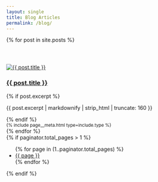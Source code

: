 ```yaml
---  
layout: single  
title: Blog Articles 
permalink: /blog/  
---  
```

  
<section class="home-posts">  
{% for post in site.posts %}  
<article class="post-card">  
<header> 
</header>  
<a href="{{ post.url }}">
  <img src="{{ post.header.teaser }}" alt="{{ post.title }}">    
</a>
<h3><a href="{{ post.url }}" class="link-as-text">{{ post.title }}</a></h3>  
<div class="excerpt">  
{% if post.excerpt %}<p class="archive__item-excerpt" itemprop="description">{{ post.excerpt | markdownify | strip_html | truncate: 160 }}</p>{% endif %}
</div>  
<small>
  {% include page__meta.html type=include.type %}
</small>
</article>  
{% endfor %}  
</section>  
  
<div class="pagination">  
{% if paginator.total_pages > 1 %}  
<ul>  
{% for page in (1..paginator.total_pages) %}  
<li><a href="{{ site.baseurl }}/blog/page/{{ page }}">{{ page }}</a></li>  
{% endfor %}  
</ul>  
{% endif %}  
</div>  


